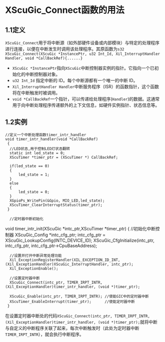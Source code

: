 # XScuGic_Connect函数的用法
## 1.1定义
`XScuGic_Connect`用于将中断源（如外部硬件设备或内部模块）与特定的处理程序进行连接，以便在中断发生时调用该处理程序。其原函数为`s32  XScuGic_Connect(XScuGic *InstancePtr, u32 Int_Id, Xil_InterruptHandler Handler, void *CallBackRef){......}`
- `XScuGic *InstancePtr`指向`XScuGic`中断控制器实例的指针。它指向一个已初始化的中断控制器对象。
- `u32 Int_Id` 指定中断的 ID。每个中断源都有一个唯一的中断 ID。
- `Xil_InterruptHandler Handler`中断服务程序（ISR）的函数指针，这个函数将在中断触发时被调用。
- `void *CallBackRef`一个指针，可以传递给处理程序(`Handler`)的数据。这通常用于向中断处理程序传递额外的上下文信息，如硬件实例指针、状态信息等。
## 1.2实例

    //定义一个中断处理函数timer_intr_handler
    void timer_intr_handler(void *CallBackRef)
     {
      //LED状态,用于控制LED灯状态翻转
      static int led_state = 0;
      XScuTimer *timer_ptr = (XScuTimer *) CallBackRef;

      if(led_state == 0)
      {
          led_state = 1;
      }
      else
      {
          led_state = 0;
      }
      XGpioPs_WritePin(&Gpio, MIO_LED,led_state);
      XScuTimer_ClearInterruptStatus(timer_ptr);
     }
      
      //定时器中断初始化
   void timer_intr_init(XScuGic *intc_ptr,XScuTimer *timer_ptr)
    {
      //初始化中断控制器
      XScuGic_Config *intc_cfg_ptr;
      intc_cfg_ptr = XScuGic_LookupConfig(INTC_DEVICE_ID);
      XScuGic_CfgInitialize(intc_ptr, intc_cfg_ptr, intc_cfg_ptr->CpuBaseAddress);

      //设置并打开中断异常处理功能
      Xil_ExceptionRegisterHandler(XIL_EXCEPTION_ID_INT, (Xil_ExceptionHandler)XScuGic_InterruptHandler, intc_ptr);
      Xil_ExceptionEnable();

      //设置定时器中断
      XScuGic_Connect(intc_ptr, TIMER_IRPT_INTR, (Xil_ExceptionHandler)timer_intr_handler, (void *)timer_ptr);

      XScuGic_Enable(intc_ptr, TIMER_IRPT_INTR); //使能GIC中的定时器中断
      XScuTimer_EnableInterrupt(timer_ptr);      //使能定时器中断
     }
      
在设置定时器中断处的代码`XScuGic_Connect(intc_ptr, TIMER_IRPT_INTR, (Xil_ExceptionHandler)timer_intr_handler, (void *)timer_ptr);`就将中断与自定义的中断程序关联了起来，每次中断触发时（此处为定时器中断`TIMER_IRPT_INTR`），就会执行中断程序。
